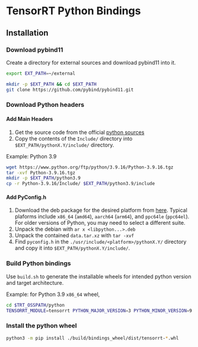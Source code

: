 # TensorRT Python Bindings

## Installation

### Download pybind11

Create a directory for external sources and download pybind11 into it.
```bash
export EXT_PATH=~/external

mkdir -p $EXT_PATH && cd $EXT_PATH
git clone https://github.com/pybind/pybind11.git
```

### Download Python headers

#### Add Main Headers

1. Get the source code from the official [python sources](https://www.python.org/downloads/source/)
2. Copy the contents of the `Include/` directory into `$EXT_PATH/pythonX.Y/include/` directory.

Example: Python 3.9
```bash
wget https://www.python.org/ftp/python/3.9.16/Python-3.9.16.tgz
tar -xvf Python-3.9.16.tgz
mkdir -p $EXT_PATH/python3.9
cp -r Python-3.9.16/Include/ $EXT_PATH/python3.9/include
```

#### Add PyConfig.h

1. Download the deb package for the desired platform from [here](https://packages.debian.org/search?searchon=contents&keywords=pyconfig.h&mode=path&suite=unstable&arch=any).
    Typical plaforms include `x86_64` (`amd64`), `aarch64` (`arm64`), and `ppc64le` (`ppc64el`).
    For older versions of Python, you may need to select a different suite.
2. Unpack the debian with `ar x <libpython...>.deb`
3. Unpack the contained `data.tar.xz` with `tar -xvf`
4. Find `pyconfig.h` in the `./usr/include/<platform>/pythonX.Y/` directory and copy it into `$EXT_PATH/pythonX.Y/include/`.


### Build Python bindings

Use `build.sh` to generate the installable wheels for intended python version and target architecture.

Example: for Python 3.9 `x86_64` wheel,
```bash
cd $TRT_OSSPATH/python
TENSORRT_MODULE=tensorrt PYTHON_MAJOR_VERSION=3 PYTHON_MINOR_VERSION=9 TARGET_ARCHITECTURE=x86_64 ./build.sh
```

### Install the python wheel

```bash
python3 -m pip install ./build/bindings_wheel/dist/tensorrt-*.whl
```

